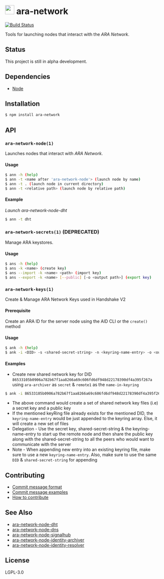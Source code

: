 <img src="https://github.com/AraBlocks/docs/blob/master/ara.png" width="30" height="30" /> ara-network
===========

[![Build Status](https://travis-ci.com/AraBlocks/ara-network.svg?token=r6p7pesHZ9MRJsVsrYFe&branch=master)](https://travis-ci.com/AraBlocks/ara-network)

Tools for launching nodes that interact with the _ARA Network_.

## Status
This project is still in alpha development.

## Dependencies
- [Node](https://nodejs.org/en/download/)

## Installation
```bash
$ npm install ara-network
```

## API
### `ara-network-node(1)`

Launches nodes that interact with _ARA Network_.

#### Usage

```bash
$ ann -h (help)
$ ann -t <name after 'ara-network-node'> (launch node by name)
$ ann -t . (launch node in current directory)
$ ann -t <relative path> (launch node by relative path)
```

#### Example
*Launch ara-network-node-dht*
```bash
$ ann -t dht
```

### `ara-network-secrets(1)` (DEPRECATED)
Manage ARA keystores.

#### Usage
```bash
$ ans -h (help)
$ ans -k <name> (create key)
$ ans --import -k <name> <path> (import key)
$ ans --export -k <name> [--public] [-o <output path>] (export key)
```

### `ara-network-keys(1)`
Create & Manage ARA Network Keys used in Handshake V2

#### Prerequisite
Create an ARA ID for the server node using the AID CLI or the `create()` method

#### Usage
```bash
$ ank -h (help)
$ ank -i <DID> -s <shared-secret-string> -n <keyring-name-entry> -o <output-keyring-file> (create new shared network key)
```

#### Examples
* Create new shared network key for DID `86533105b0906a782b67f1aa8266a69c606fd6df948d22178390df4a395f267a` using `ara-archiver` as `secret` & `remote1` as the `name-in-keyring`

```bash
$ ank -i 86533105b0906a782b67f1aa8266a69c606fd6df948d22178390df4a395f267a -s ara-archiver -n remote1 -o ~/.ara/secrets/ara-archiver
```

* The above command would create a set of shared network key files (i.e) a secret key and a public key
* If the mentioned keyRing file already exists for the mentioned DID, the `keyring-name-entry` would be just appended to the keyring array. Else, it will create a new set of files
* Delegation - Use the secret key, shared-secret-string & the keyring-name-entry to start up the remote node and then share the public key along with the shared-secret-string to all the peers who would want to communicate with the server
* Note - When appending new entry into an existing keyring file, make sure to use a new `keyring-name-entry`. Also, make sure to use the same `DID` & `shared-secret-string` for appending

## Contributing
- [Commit message format](/.github/COMMIT_FORMAT.md)
- [Commit message examples](/.github/COMMIT_FORMAT_EXAMPLES.md)
- [How to contribute](/.github/CONTRIBUTING.md)

## See Also
- [ara-network-node-dht](https://github.com/arablocks/ara-network-node-dht)
- [ara-network-node-dns](https://github.com/arablocks/ara-network-node-dns)
- [ara-network-node-signalhub](https://github.com/arablocks/ara-network-node-signalhub)
- [ara-network-node-identity-archiver](https://github.com/arablocks/ara-network-node-identity-archiver)
- [ara-network-node-identity-resolver](https://github.com/arablocks/ara-network-node-identity-resolver)

## License
LGPL-3.0

